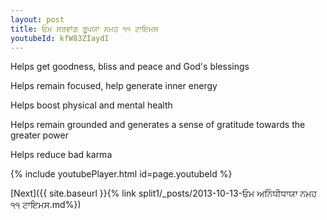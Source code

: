 ```yaml
---
layout: post
title: ਓਮ ਸਰਵਾਂਗ ਰੂਪਯਾ ਨਮਹ ੧੧ ਟਾਇਮਸ
youtubeId: kfW83ZIaydI
---
```

 
 
Helps get goodness, bliss and peace and God's blessings
 
Helps remain focused, help generate inner energy 
 
Helps boost physical and mental health 
 
Helps remain grounded and generates a sense of gratitude towards the greater power 
 
Helps reduce bad karma
 
 
 
 


{% include youtubePlayer.html id=page.youtubeId %}
 
[Next]({{ site.baseurl }}{% link  split1/_posts/2013-10-13-ਓਮ ਅਨਿੰਧੀਧਾਯਾ ਨਮਹ ੧੧ ਟਾਇਮਸ.md%})
 
